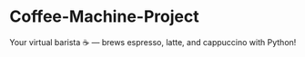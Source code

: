 # Coffee-Machine-Project
Your virtual barista ☕ — brews espresso, latte, and cappuccino with Python!
